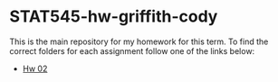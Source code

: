 # STAT545-hw-griffith-cody

This is the main repository for my homework for this term. To find the correct folders for each assignment follow one of the links below:

* [Hw 02](https://github.com/Mathnstein/STAT545-hw-griffith-cody/tree/master/HW02)
